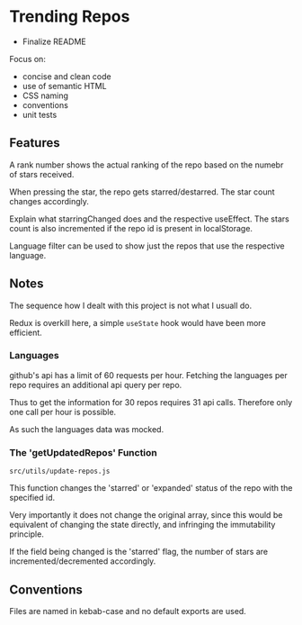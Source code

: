 # Trending Repos

- Finalize README


Focus on:
- concise and clean code
- use of semantic HTML
- CSS naming
- conventions
- unit tests

## Features

A rank number shows the actual ranking of the repo based on the numebr of stars received.

When pressing the star, the repo gets starred/destarred. The star count changes accordingly.

Explain what starringChanged does and the respective useEffect. The stars count is also incremented if the repo id is present in localStorage.

Language filter can be used to show just the repos that use the respective language.

## Notes

The sequence how I dealt with this project is not what I usuall do.

Redux is overkill here, a simple `useState` hook would have been more efficient.

### Languages

github's api has a limit of 60 requests per hour. Fetching the languages per repo requires an additional api query per repo.

Thus to get the information for 30 repos requires 31 api calls. Therefore only one call per hour is possible.

As such the languages data was mocked.

### The 'getUpdatedRepos' Function

`src/utils/update-repos.js`

This function changes the 'starred' or 'expanded' status of the repo with the specified id.

Very importantly it does not change the original array, since this would be equivalent of changing the state directly, and infringing the immutability principle.

If the field being changed is the 'starred' flag, the number of stars are incremented/decremented accordingly.

## Conventions

Files are named in kebab-case and no default exports are used.


